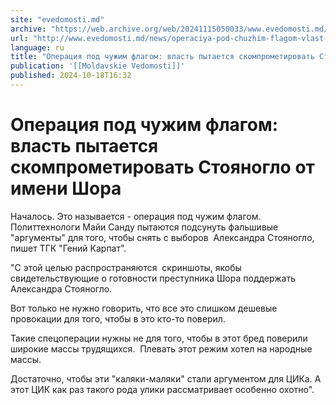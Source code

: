 ```yaml
---
site: "evedomosti.md"
archive: "https://web.archive.org/web/20241115050033/www.evedomosti.md/news/operaciya-pod-chuzhim-flagom-vlast-pytetsya-skomprometirovat"
url: "http://www.evedomosti.md/news/operaciya-pod-chuzhim-flagom-vlast-pytetsya-skomprometirovat"
language: ru
title: "Операция под чужим флагом: власть пытается скомпрометировать Стояногло от имени Шора"
publication: '[[Moldavskie Vedomosti]]'
published: 2024-10-18T16:32
---
```


# Операция под чужим флагом: власть пытается скомпрометировать Стояногло от имени Шора

Началось. Это называется - операция под чужим флагом. Политтехнологи Майи Санду пытаются подсунуть фальшивые "аргументы" для того, чтобы снять с выборов  Александра Стояногло, пишет ТГК "Гений Карпат".

"С этой целью распространяются  скриншоты, якобы свидетельствующие о готовности преступника Шора поддержать Александра Стояногло.

Вот только не нужно говорить, что все это слишком дешевые провокации для того, чтобы в это кто-то поверил.

Такие спецоперации нужны не для того, чтобы в этот бред поверили широкие массы трудящихся.  Плевать этот режим хотел на народные массы.

Достаточно, чтобы эти "каляки-маляки" стали аргументом для ЦИКа. А этот ЦИК как раз такого рода улики рассматривает особенно охотно".